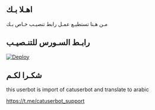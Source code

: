 ## اهـلا بـك
مـن هـنا تستطيـع عمـل رابط تنصيـب خـاص بـك

## رابـط السـورس للتنـصيـب

[![Deploy](https://www.herokucdn.com/deploy/button.svg)](https://heroku.com/deploy?template=https://github.com/yaseen2002/jmthon)

## شكـرا لكـم 


this userbot is import of catuserbot and translate to arabic

https://t.me/catuserbot_support
